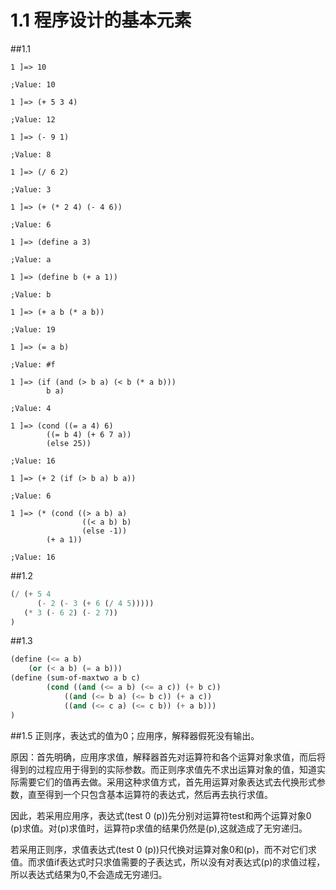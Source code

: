 1.1 程序设计的基本元素
====================
##1.1

```
1 ]=> 10

;Value: 10

1 ]=> (+ 5 3 4)

;Value: 12

1 ]=> (- 9 1)

;Value: 8

1 ]=> (/ 6 2)

;Value: 3

1 ]=> (+ (* 2 4) (- 4 6))

;Value: 6

1 ]=> (define a 3)

;Value: a

1 ]=> (define b (+ a 1))

;Value: b

1 ]=> (+ a b (* a b))

;Value: 19

1 ]=> (= a b)

;Value: #f

1 ]=> (if (and (> b a) (< b (* a b)))
        b a)

;Value: 4

1 ]=> (cond ((= a 4) 6)
        ((= b 4) (+ 6 7 a))
        (else 25))

;Value: 16

1 ]=> (+ 2 (if (> b a) b a))

;Value: 6

1 ]=> (* (cond ((> a b) a)
                ((< a b) b)
                (else -1))
        (+ a 1))

;Value: 16

```

##1.2
```lisp
(/ (+ 5 4
      (- 2 (- 3 (+ 6 (/ 4 5)))))
   (* 3 (- 6 2) (- 2 7))
)
```

##1.3
```lisp
(define (<= a b)
    (or (< a b) (= a b)))
(define (sum-of-maxtwo a b c)
        (cond ((and (<= a b) (<= a c)) (+ b c))
            ((and (<= b a) (<= b c)) (+ a c))
            ((and (<= c a) (<= c b)) (+ a b)))
)
```

##1.5
正则序，表达式的值为0；应用序，解释器假死没有输出。

原因：首先明确，应用序求值，解释器首先对运算符和各个运算对象求值，而后将得到的过程应用于得到的实际参数。而正则序求值先不求出运算对象的值，知道实际需要它们的值再去做。采用这种求值方式，首先用运算对象表达式去代换形式参数，直至得到一个只包含基本运算符的表达式，然后再去执行求值。

因此，若采用应用序，表达式(test 0 (p))先分别对运算符test和两个运算对象0 (p)求值。对(p)求值时，运算符p求值的结果仍然是(p),这就造成了无穷递归。

若采用正则序，求值表达式(test 0 (p))只代换对运算对象0和(p)，而不对它们求值。而求值if表达式时只求值需要的子表达式，所以没有对表达式(p)的求值过程，所以表达式结果为0,不会造成无穷递归。

